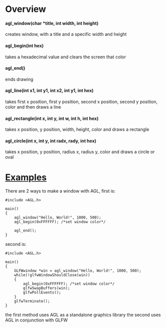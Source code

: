 # Overview

#### agl_window(char *title, int width, int height)
creates window, with a title and a specific width and height

#### agl_begin(int hex)
takes a hexadecimal value and clears the screen that color

#### agl_end()
ends drawing

#### agl_line(int x1, int y1, int x2, int y1, int hex)
takes first x position, first y position, second x position, second y position, color
and then draws a line

#### agl_rectangle(int x, int y, int w, int h, int hex)
takes x position, y position, width, height, color and draws a rectangle 

#### agl_circle(int x, int y, int radx, rady, int hex)
takes x position, y position, radius x, radius y, color and draws a circle or oval

# [Examples](https://github.com/bruhmoment3124/AGL/tree/main/examples)
There are 2 ways to make a window with AGL, first is:
```
#include <AGL.h>

main()
{
  	agl_window("Hello, World!", 1000, 500);
	agl_begin(0xFFFFFF); /*set window color*/
		
	agl_end();
}
```
second is:
```
#include <AGL.h>

main()
{
  	GLFWwindow *win = agl_window("Hello, World!", 1000, 500);
	while(!glfwWindowShouldClose(win))
	{
		agl_begin(0xFFFFFF); /*set window color*/
		glfwSwapBuffers(win);
		glfwPollEvents();
	}
	glfwTerminate();
}
```
the first method uses AGL as a standalone graphics library the second uses AGL in conjunction with GLFW
